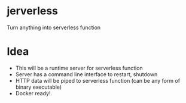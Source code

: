 # jerverless
Turn anything into serverless function


# Idea

- This will be a runtime server for serverless function
- Server has a command line interface to restart, shutdown 
- HTTP data will be piped to serverless function (can be any form of binary executable)
- Docker ready!. 
